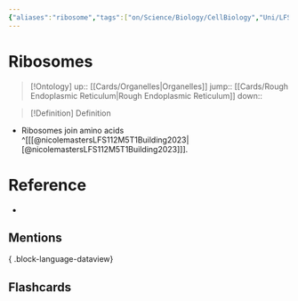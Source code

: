 ```yaml
---
{"aliases":"ribosome","tags":["on/Science/Biology/CellBiology","Uni/LFS112"],"dg-publish":true,"permalink":"/cards/ribosomes/","dgPassFrontmatter":true}
---
```


# Ribosomes

> [!Ontology]
> up:: [[Cards/Organelles\|Organelles]]
> jump:: [[Cards/Rough Endoplasmic Reticulum\|Rough Endoplasmic Reticulum]]
> down:: 

> [!Definition] Definition

- Ribosomes join amino acids ^[[[@nicolemastersLFS112M5T1Building2023\|[@nicolemastersLFS112M5T1Building2023]]].

# Reference

- 

## Mentions


{ .block-language-dataview}

## Flashcards